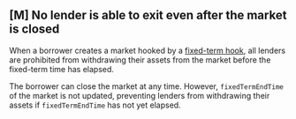 ## [M] No lender is able to exit even after the market is closed

When a borrower creates a market hooked by a [fixed-term hook](relative_path_091409:src/access/FixedTermLoanHooks.sol), all lenders are prohibited from withdrawing their assets from the market before the fixed-term time has elapsed.

The borrower can close the market at any time. However, `fixedTermEndTime` of the market is not updated, preventing lenders from withdrawing their assets if `fixedTermEndTime` has not yet elapsed.